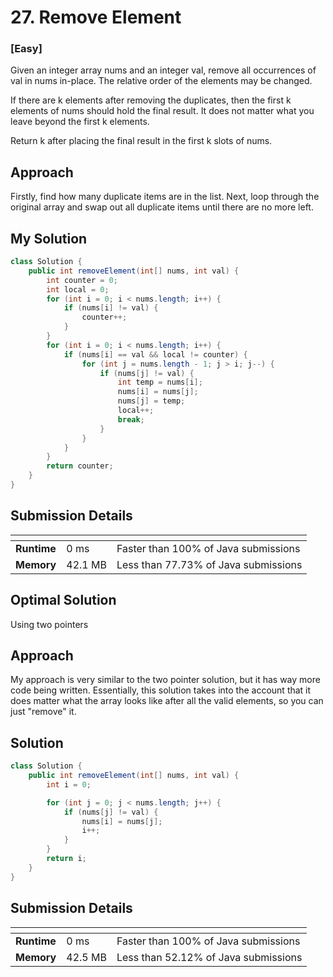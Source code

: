 # 27. Remove Element

### [**Easy**]

Given an integer array nums and an integer val, remove all occurrences of val in nums in-place. 
The relative order of the elements may be changed.

If there are k elements after removing the duplicates, 
then the first k elements of nums should hold the final result. 
It does not matter what you leave beyond the first k elements.

Return k after placing the final result in the first k slots of nums.

## Approach

Firstly, find how many duplicate items are in the list. Next, loop through the original 
array and swap out all duplicate items until there are no more left.

## My Solution

````java
class Solution {
    public int removeElement(int[] nums, int val) {
        int counter = 0; 
        int local = 0; 
        for (int i = 0; i < nums.length; i++) {
            if (nums[i] != val) {
                counter++; 
            }
        }
        for (int i = 0; i < nums.length; i++) {
            if (nums[i] == val && local != counter) {
                for (int j = nums.length - 1; j > i; j--) {
                    if (nums[j] != val) {
                        int temp = nums[i]; 
                        nums[i] = nums[j]; 
                        nums[j] = temp; 
                        local++;
                        break; 
                    }
                }
            }
        }
        return counter; 
    }
}
````

## Submission Details

| <!-- -->    | <!-- --> | <!-- -->                             |
|-------------|----------|--------------------------------------|
| **Runtime** | 0 ms     | Faster than 100% of Java submissions | 
| **Memory**  | 42.1 MB  | Less than 77.73% of Java submissions |


## Optimal Solution

Using two pointers

## Approach

My approach is very similar to the two pointer solution, but it has way more code 
being written. Essentially, this solution takes into the account that it does matter 
what the array looks like after all the valid elements, so you can just "remove" it. 

## Solution

````java
class Solution {
    public int removeElement(int[] nums, int val) {
        int i = 0;

        for (int j = 0; j < nums.length; j++) {
            if (nums[j] != val) {
                nums[i] = nums[j];
                i++;
            }
        }
        return i;
    }
}
````

## Submission Details

| <!-- -->    | <!-- --> | <!-- -->                             |
|-------------|----------|--------------------------------------|
| **Runtime** | 0 ms     | Faster than 100% of Java submissions | 
| **Memory**  | 42.5 MB  | Less than 52.12% of Java submissions |







